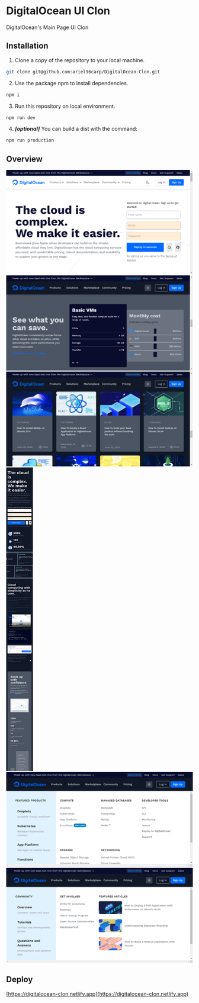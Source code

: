 # DigitalOcean UI Clon
DigitalOcean's Main Page UI Clon

## Installation
1. Clone a copy of the repository to your local machine.
```bash
git clone git@github.com:ariel96carp/DigitalOcean-Clon.git
```

2. Use the package npm to install dependencies.
```bash
npm i
```

3. Run this repository on local environment.
```bash
npm run dev
```

4. ***[optional]*** You can build a dist with the command:
```bash
npm run production
```

## Overview
![Overview](./img/localhost_3000_.png)
![Overview](./img/localhost_3000_%20(3).png)
![Overview](./img/localhost_3000_%20(4).png)
![Overview](./img/localhost_3000_(Samsung%20Galaxy%20S8%2B).png)
![Overview](./img/localhost_3000_%20(6).png)
![Overview](./img/localhost_3000_%20(7).png)

## Deploy
[https://digitalocean-clon.netlify.app](https://digitalocean-clon.netlify.app)
